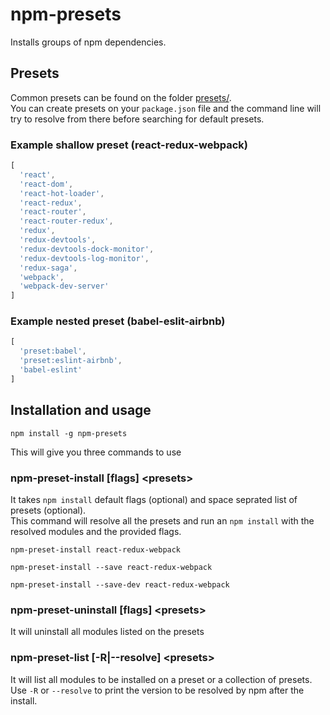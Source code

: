 # npm-presets
Installs groups of npm dependencies.

## Presets
Common presets can be found on the folder [presets/]().  
You can create presets on your `package.json` file and the command line will try to resolve from there before searching for default presets.

### Example shallow preset (react-redux-webpack)
```javascript
[
  'react',
  'react-dom',
  'react-hot-loader',
  'react-redux',
  'react-router',
  'react-router-redux',
  'redux',
  'redux-devtools',
  'redux-devtools-dock-monitor',
  'redux-devtools-log-monitor',
  'redux-saga',
  'webpack',
  'webpack-dev-server'
]
```
### Example nested preset (babel-eslit-airbnb)
```javascript
[
  'preset:babel',
  'preset:eslint-airbnb',
  'babel-eslint'
]
```

## Installation and usage
`npm install -g npm-presets`

This will give you three commands to use

### npm-preset-install [flags] &lt;presets&gt;
It takes `npm install` default flags (optional) and space seprated list of presets (optional).  
This command will resolve all the presets and run an `npm install` with the resolved modules and the provided flags.
```
npm-preset-install react-redux-webpack

npm-preset-install --save react-redux-webpack

npm-preset-install --save-dev react-redux-webpack
``` 
### npm-preset-uninstall [flags] &lt;presets&gt;
It will uninstall all modules listed on the presets 

### npm-preset-list [-R|--resolve] &lt;presets&gt;
It will list all modules to be installed on a preset or a collection of presets.  
Use `-R` or `--resolve` to print the version to be resolved by npm after the install.
